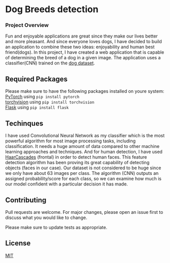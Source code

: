 # Dog Breeds detection

### Project Overview

Fun and enjoyable applications are great since they make our lives better and more pleasant. And since everyone loves dogs, I have decided to build an application to combine these two ideas: enjoyability and human best friend(dogs).
In this project, I have created a web application that is capable of determining the breed of a dog in a given image. The application uses a classifier(CNN) trained on the [dog dataset](https://s3-us-west-1.amazonaws.com/udacity-aind/dog-project/dogImages.zip).


## Required Packages

Please make sure to have the following packages installed on youre system:
[PyTorch](https://pytorch.org/) using ```pip install pytorch ```<br />
[torchvision](https://pytorch.org/docs/stable/torchvision/index.html) using ```pip install torchvision ```<br />
[Flask](https://www.palletsprojects.com/p/flask/) using ```pip install flask ```<br />

## Techinques
I have used Convolutional Neural Network as my classifier which is the most powerful algorithm for most image processing tasks, including classification. It needs a huge amount of data compared to other machine learning approaches and techniques. 
And for human detection,  I have used [HaarCascades](https://github.com/opencv/opencv/blob/master/data/haarcascades/haarcascade_frontalface_alt.xml) (frontal) in order to detect human faces. This feature detection algorithm has been proving its great capability of detecting objects (faces in our case).
Our dataset is not considered to be huge since we only have about 63 images per class.
The algorithm (CNN) outputs an assigned probability/score for each class, so we can examine how much is our model confident with a particular decision it has made.

## Contributing
Pull requests are welcome. For major changes, please open an issue first to discuss what you would like to change.

Please make sure to update tests as appropriate.

## License
[MIT](https://choosealicense.com/licenses/mit/)
